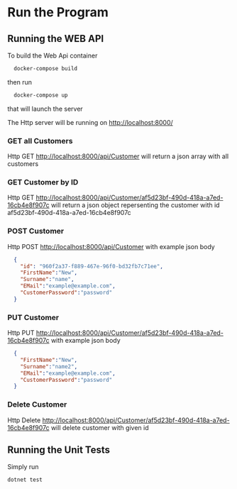 
# Run the Program

## Running the WEB API

To build the Web Api container

```powershell
  docker-compose build
```

then run

```powershell
  docker-compose up
```

that will launch the server

The Http server will be running on <http://localhost:8000/>

### GET all Customers

Http GET  <http://localhost:8000/api/Customer> will return a json array with all customers

### GET Customer by ID

Http GET <http://localhost:8000/api/Customer/af5d23bf-490d-418a-a7ed-16cb4e8f907c> will return a json object repersenting the customer with id af5d23bf-490d-418a-a7ed-16cb4e8f907c

### POST Customer

Http POST <http://localhost:8000/api/Customer>
with example json body

```JSON
  {
    "id": "960f2a37-f889-467e-96f0-bd32fb7c71ee",
    "FirstName":"New",
    "Surname":"name",
    "EMail":"example@example.com",
    "CustomerPassword":"password"
  }
```

### PUT Customer

Http PUT <http://localhost:8000/api/Customer/af5d23bf-490d-418a-a7ed-16cb4e8f907c>
with example json body

```JSON
  {
    "FirstName":"New",
    "Surname":"name2",
    "EMail":"example@example.com",
    "CustomerPassword":"password"
  }
```

### Delete Customer

Http Delete <http://localhost:8000/api/Customer/af5d23bf-490d-418a-a7ed-16cb4e8f907c>
will delete customer with given id

## Running the Unit Tests

Simply run

```powershell
dotnet test
```
